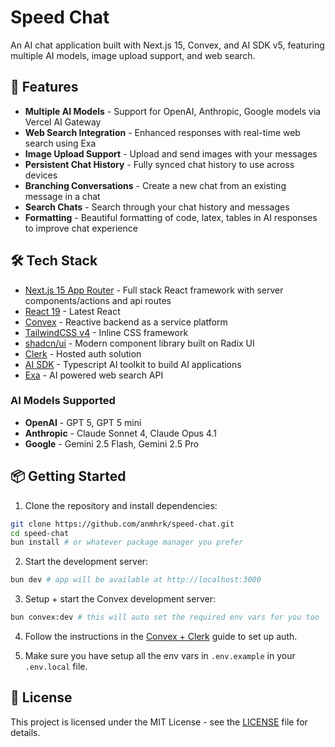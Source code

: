 # Speed Chat

An AI chat application built with Next.js 15, Convex, and AI SDK v5, featuring multiple AI models, image upload support, and web search.

## 🚀 Features

- **Multiple AI Models** - Support for OpenAI, Anthropic, Google models via Vercel AI Gateway
- **Web Search Integration** - Enhanced responses with real-time web search using Exa
- **Image Upload Support** - Upload and send images with your messages
- **Persistent Chat History** - Fully synced chat history to use across devices
- **Branching Conversations** - Create a new chat from an existing message in a chat
- **Search Chats** - Search through your chat history and messages
- **Formatting** - Beautiful formatting of code, latex, tables in AI responses to improve chat experience

## 🛠 Tech Stack

- [Next.js 15 App Router](https://nextjs.org) - Full stack React framework with server components/actions and api routes
- [React 19](https://react.dev) - Latest React
- [Convex](https://www.convex.dev) - Reactive backend as a service platform
- [TailwindCSS v4](https://tailwindcss.com) - Inline CSS framework
- [shadcn/ui](https://ui.shadcn.com) - Modern component library built on Radix UI
- [Clerk](https://clerk.dev) - Hosted auth solution
- [AI SDK](https://ai-sdk.dev) - Typescript AI toolkit to build AI applications
- [Exa](https://exa.ai) - AI powered web search API

### AI Models Supported

- **OpenAI** - GPT 5, GPT 5 mini
- **Anthropic** - Claude Sonnet 4, Claude Opus 4.1
- **Google** - Gemini 2.5 Flash, Gemini 2.5 Pro

## 📦 Getting Started

1. Clone the repository and install dependencies:

```bash
git clone https://github.com/anmhrk/speed-chat.git
cd speed-chat
bun install # or whatever package manager you prefer
```

2. Start the development server:

```bash
bun dev # app will be available at http://localhost:3000
```

3. Setup + start the Convex development server:

```bash
bun convex:dev # this will auto set the required env vars for you too
```

4. Follow the instructions in the [Convex + Clerk](https://docs.convex.dev/auth/clerk) guide to set up auth.

5. Make sure you have setup all the env vars in `.env.example` in your `.env.local` file.

## 📄 License

This project is licensed under the MIT License - see the [LICENSE](LICENSE) file for details.
